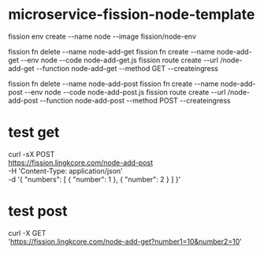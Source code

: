 # microservice-fission-node-template
  fission env create --name node --image fission/node-env

  fission fn delete --name node-add-get
  fission fn create --name node-add-get --env node --code node-add-get.js
  fission route create --url /node-add-get --function node-add-get --method GET --createingress

  fission fn delete --name node-add-post
  fission fn create --name node-add-post --env node --code node-add-post.js
  fission route create --url /node-add-post --function node-add-post --method POST --createingress

# test get
  curl -sX POST \
    https://fission.lingkcore.com/node-add-post \
    -H 'Content-Type: application/json' \
    -d '{
    "numbers": [
      { 
        "number": 1
      },
      {
        "number": 2
      }
    ]
  }'

# test post
  curl -X GET \
    'https://fission.lingkcore.com/node-add-get?number1=10&number2=10' 